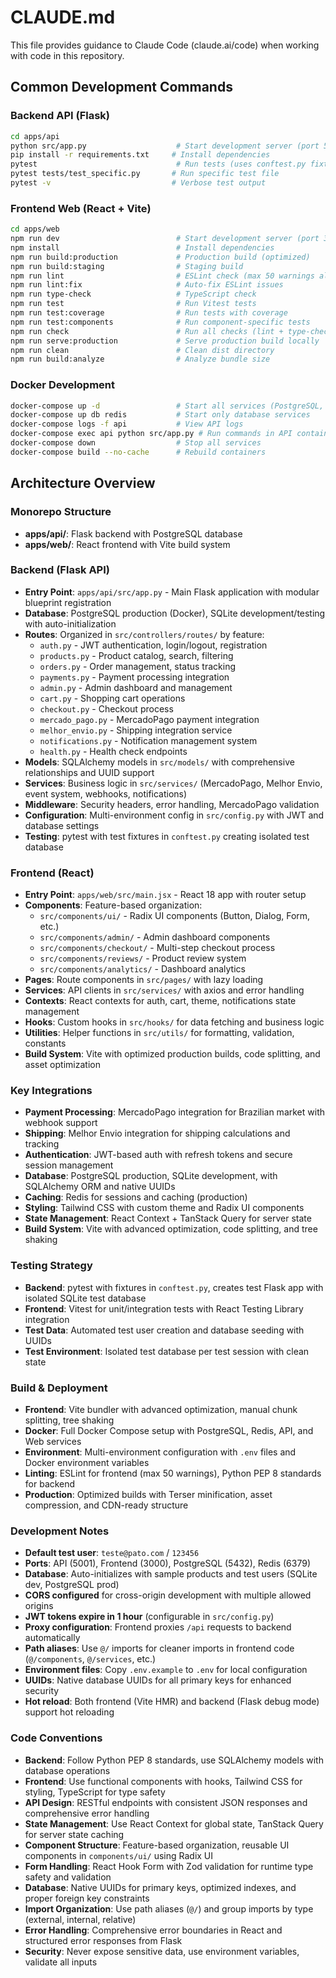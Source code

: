 # CLAUDE.md

This file provides guidance to Claude Code (claude.ai/code) when working with code in this repository.

## Common Development Commands

### Backend API (Flask)
```bash
cd apps/api
python src/app.py                    # Start development server (port 5001)
pip install -r requirements.txt     # Install dependencies
pytest                               # Run tests (uses conftest.py fixtures)
pytest tests/test_specific.py       # Run specific test file
pytest -v                           # Verbose test output
```

### Frontend Web (React + Vite)
```bash
cd apps/web
npm run dev                          # Start development server (port 3000)
npm install                          # Install dependencies
npm run build:production             # Production build (optimized)
npm run build:staging                # Staging build
npm run lint                         # ESLint check (max 50 warnings allowed)
npm run lint:fix                     # Auto-fix ESLint issues
npm run type-check                   # TypeScript check
npm run test                         # Run Vitest tests
npm run test:coverage                # Run tests with coverage
npm run test:components              # Run component-specific tests
npm run check                        # Run all checks (lint + type-check + test)
npm run serve:production             # Serve production build locally
npm run clean                        # Clean dist directory
npm run build:analyze                # Analyze bundle size
```

### Docker Development
```bash
docker-compose up -d                 # Start all services (PostgreSQL, Redis, API, Web)
docker-compose up db redis           # Start only database services
docker-compose logs -f api           # View API logs
docker-compose exec api python src/app.py # Run commands in API container
docker-compose down                  # Stop all services
docker-compose build --no-cache      # Rebuild containers
```

## Architecture Overview

### Monorepo Structure
- **apps/api/**: Flask backend with PostgreSQL database
- **apps/web/**: React frontend with Vite build system

### Backend (Flask API)
- **Entry Point**: `apps/api/src/app.py` - Main Flask application with modular blueprint registration
- **Database**: PostgreSQL production (Docker), SQLite development/testing with auto-initialization
- **Routes**: Organized in `src/controllers/routes/` by feature:
  - `auth.py` - JWT authentication, login/logout, registration
  - `products.py` - Product catalog, search, filtering
  - `orders.py` - Order management, status tracking
  - `payments.py` - Payment processing integration
  - `admin.py` - Admin dashboard and management
  - `cart.py` - Shopping cart operations
  - `checkout.py` - Checkout process
  - `mercado_pago.py` - MercadoPago payment integration
  - `melhor_envio.py` - Shipping integration service
  - `notifications.py` - Notification management system
  - `health.py` - Health check endpoints
- **Models**: SQLAlchemy models in `src/models/` with comprehensive relationships and UUID support
- **Services**: Business logic in `src/services/` (MercadoPago, Melhor Envio, event system, webhooks, notifications)
- **Middleware**: Security headers, error handling, MercadoPago validation
- **Configuration**: Multi-environment config in `src/config.py` with JWT and database settings
- **Testing**: pytest with test fixtures in `conftest.py` creating isolated test database

### Frontend (React)
- **Entry Point**: `apps/web/src/main.jsx` - React 18 app with router setup
- **Components**: Feature-based organization:
  - `src/components/ui/` - Radix UI components (Button, Dialog, Form, etc.)
  - `src/components/admin/` - Admin dashboard components
  - `src/components/checkout/` - Multi-step checkout process
  - `src/components/reviews/` - Product review system
  - `src/components/analytics/` - Dashboard analytics
- **Pages**: Route components in `src/pages/` with lazy loading
- **Services**: API clients in `src/services/` with axios and error handling
- **Contexts**: React contexts for auth, cart, theme, notifications state management
- **Hooks**: Custom hooks in `src/hooks/` for data fetching and business logic
- **Utilities**: Helper functions in `src/utils/` for formatting, validation, constants
- **Build System**: Vite with optimized production builds, code splitting, and asset optimization

### Key Integrations
- **Payment Processing**: MercadoPago integration for Brazilian market with webhook support
- **Shipping**: Melhor Envio integration for shipping calculations and tracking
- **Authentication**: JWT-based auth with refresh tokens and secure session management
- **Database**: PostgreSQL production, SQLite development, with SQLAlchemy ORM and native UUIDs
- **Caching**: Redis for sessions and caching (production)
- **Styling**: Tailwind CSS with custom theme and Radix UI components
- **State Management**: React Context + TanStack Query for server state
- **Build System**: Vite with advanced optimization, code splitting, and tree shaking

### Testing Strategy
- **Backend**: pytest with fixtures in `conftest.py`, creates test Flask app with isolated SQLite test database
- **Frontend**: Vitest for unit/integration tests with React Testing Library integration
- **Test Data**: Automated test user creation and database seeding with UUIDs
- **Test Environment**: Isolated test database per test session with clean state

### Build & Deployment
- **Frontend**: Vite bundler with advanced optimization, manual chunk splitting, tree shaking
- **Docker**: Full Docker Compose setup with PostgreSQL, Redis, API, and Web services
- **Environment**: Multi-environment configuration with `.env` files and Docker environment variables
- **Linting**: ESLint for frontend (max 50 warnings), Python PEP 8 standards for backend
- **Production**: Optimized builds with Terser minification, asset compression, and CDN-ready structure

### Development Notes
- **Default test user**: `teste@pato.com` / `123456`
- **Ports**: API (5001), Frontend (3000), PostgreSQL (5432), Redis (6379)
- **Database**: Auto-initializes with sample products and test users (SQLite dev, PostgreSQL prod)
- **CORS configured** for cross-origin development with multiple allowed origins
- **JWT tokens expire in 1 hour** (configurable in `src/config.py`)
- **Proxy configuration**: Frontend proxies `/api` requests to backend automatically
- **Path aliases**: Use `@/` imports for cleaner imports in frontend code (`@/components`, `@/services`, etc.)
- **Environment files**: Copy `.env.example` to `.env` for local configuration
- **UUIDs**: Native database UUIDs for all primary keys for enhanced security
- **Hot reload**: Both frontend (Vite HMR) and backend (Flask debug mode) support hot reloading

### Code Conventions
- **Backend**: Follow Python PEP 8 standards, use SQLAlchemy models with database operations
- **Frontend**: Use functional components with hooks, Tailwind CSS for styling, TypeScript for type safety
- **API Design**: RESTful endpoints with consistent JSON responses and comprehensive error handling
- **State Management**: Use React Context for global state, TanStack Query for server state caching
- **Component Structure**: Feature-based organization, reusable UI components in `components/ui/` using Radix UI
- **Form Handling**: React Hook Form with Zod validation for runtime type safety and validation
- **Database**: Native UUIDs for primary keys, optimized indexes, and proper foreign key constraints
- **Import Organization**: Use path aliases (`@/`) and group imports by type (external, internal, relative)
- **Error Handling**: Comprehensive error boundaries in React and structured error responses from Flask
- **Security**: Never expose sensitive data, use environment variables, validate all inputs